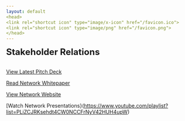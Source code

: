 ```yaml
---
layout: default
<head>
<link rel="shortcut icon" type="image/x-icon" href="/favicon.ico">
<link rel="shortcut icon" type="image/png" href="/favicon.png">
</head>
---
```


<b><font size="5">Stakeholder Relations</font></b>
<br>
<br>

[View Latest Pitch Deck](/deck)

[Read Network Whitepaper](https://network.foundation/network.pdf)

[View Network Website](https://x.network.foundation)

[Watch Network Presentations}(https://www.youtube.com/playlist?list=PLiZCJRKsehdt4CW0NCCFrNyV42HUH4upW)

